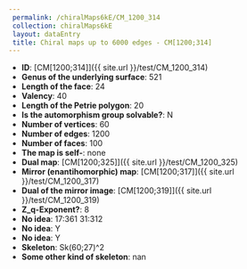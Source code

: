 ```yaml
--- 
 permalink: /chiralMaps6kE/CM_1200_314 
 collection: chiralMaps6kE
 layout: dataEntry
 title: Chiral maps up to 6000 edges - CM[1200;314]
---
```


- **ID**: [CM[1200;314]]({{ site.url }}/test/CM_1200_314)
- **Genus of the underlying surface**: 521
- **Length of the face**: 24
- **Valency**: 40
- **Length of the Petrie polygon**: 20
- **Is the automorphism group solvable?**: N
- **Number of vertices**: 60
- **Number of edges**: 1200
- **Number of faces**: 100
- **The map is self-**: none
- **Dual map**: [CM[1200;325]]({{ site.url }}/test/CM_1200_325)
- **Mirror (enantihomorphic) map**: [CM[1200;317]]({{ site.url }}/test/CM_1200_317)
- **Dual of the mirror image**: [CM[1200;319]]({{ site.url }}/test/CM_1200_319)
- **Z_q-Exponent?**: 8
- **No idea**:  17:361 31:312
- **No idea**: Y
- **No idea**: Y
- **Skeleton**: Sk(60;27)^2
- **Some other kind of skeleton**: nan

